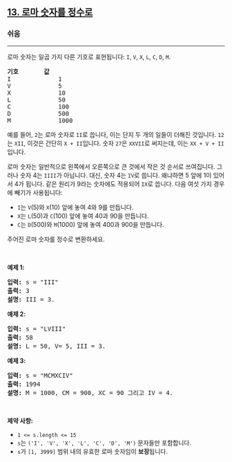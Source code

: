 <h2><a href="https://leetcode.com/problems/roman-to-integer">13. 로마 숫자를 정수로</a></h2><h3>쉬움</h3><hr><p>로마 숫자는 일곱 가지 다른 기호로 표현됩니다: <code>I</code>, <code>V</code>, <code>X</code>, <code>L</code>, <code>C</code>, <code>D</code>, <code>M</code>.</p>

<pre>
<strong>기호</strong>       <strong>값</strong>
I             1
V             5
X             10
L             50
C             100
D             500
M             1000</pre>

<p>예를 들어, <code>2</code>는 로마 숫자로 <code>II</code>로 씁니다, 이는 단지 두 개의 일들이 더해진 것입니다. <code>12</code>는 <code>XII</code>, 이것은 간단히 <code>X + II</code>입니다. 숫자 <code>27</code>은 <code>XXVII</code>로 써지는데, 이는 <code>XX + V + II</code>입니다.</p>

<p>로마 숫자는 일반적으로 왼쪽에서 오른쪽으로 큰 것에서 작은 것 순서로 쓰여집니다. 그러나 숫자 4는 <code>IIII</code>가 아닙니다. 대신, 숫자 4는 <code>IV</code>로 씁니다. 왜냐하면 5 앞에 1이 있어서 4가 됩니다. 같은 원리가 9라는 숫자에도 적용되어 <code>IX</code>로 씁니다. 다음 여섯 가지 경우에 빼기가 사용됩니다:</p>

<ul>
	<li><code>I</code>는 <code>V</code>(5)와 <code>X</code>(10) 앞에 놓여 4와 9를 만듭니다.&nbsp;</li>
	<li><code>X</code>는 <code>L</code>(50)과 <code>C</code>(100) 앞에 놓여 40과 90을 만듭니다.&nbsp;</li>
	<li><code>C</code>는 <code>D</code>(500)와 <code>M</code>(1000) 앞에 놓여 400과 900을 만듭니다.</li>
</ul>

<p>주어진 로마 숫자를 정수로 변환하세요.</p>

<p>&nbsp;</p>
<p><strong class="example">예제 1:</strong></p>

<pre>
<strong>입력:</strong> s = &quot;III&quot;
<strong>출력:</strong> 3
<strong>설명:</strong> III = 3.
</pre>

<p><strong class="example">예제 2:</strong></p>

<pre>
<strong>입력:</strong> s = &quot;LVIII&quot;
<strong>출력:</strong> 58
<strong>설명:</strong> L = 50, V= 5, III = 3.
</pre>

<p><strong class="example">예제 3:</strong></p>

<pre>
<strong>입력:</strong> s = &quot;MCMXCIV&quot;
<strong>출력:</strong> 1994
<strong>설명:</strong> M = 1000, CM = 900, XC = 90 그리고 IV = 4.
</pre>

<p>&nbsp;</p>
<p><strong>제약 사항:</strong></p>

<ul>
	<li><code>1 &lt;= s.length &lt;= 15</code></li>
	<li><code>s</code>는 <code>(&#39;I&#39;, &#39;V&#39;, &#39;X&#39;, &#39;L&#39;, &#39;C&#39;, &#39;D&#39;, &#39;M&#39;)</code> 문자들만 포함합니다.</li>
	<li> <code>s</code>가 <code>[1, 3999]</code> 범위 내의 유효한 로마 숫자임이 <strong>보장</strong>됩니다.</li>
</ul>